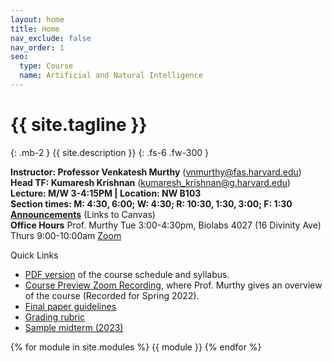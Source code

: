 ```yaml
---
layout: home
title: Home
nav_exclude: false
nav_order: 1
seo:
  type: Course
  name: Artificial and Natural Intelligence
---
```


# {{ site.tagline }}
{: .mb-2 }
{{ site.description }}
{: .fs-6 .fw-300 }

**Instructor: Professor Venkatesh Murthy**  ([vnmurthy@fas.harvard.edu](mailto:vnmurthy@fas.harvard.edu)) \
**Head TF: Kumaresh Krishnan**  ([kumaresh_krishnan@g.harvard.edu](mailto:kumaresh_krishnan@g.harvard.edu)) \
**Lecture: M/W 3-4:15PM | Location: NW B103**\
**Section times: M: 4:30, 6:00; W: 4:30; R: 10:30, 1:30, 3:00; F: 1:30**\
[**Announcements**](https://canvas.harvard.edu/courses/129605/announcements) (Links to Canvas)\
**Office Hours** Prof. Murthy Tue 3:00-4:30pm, Biolabs 4027 (16 Divinity Ave)
Thurs 9:00-10:00am [Zoom](https://harvard.zoom.us/my/venki.murthy)

Quick Links
* [PDF version](https://canvas.harvard.edu/files/19232513/download?download_frd=1) of the course schedule and syllabus.
* [Course Preview Zoom Recording](https://harvard.hosted.panopto.com/Panopto/Pages/Viewer.aspx?id=ea20130f-9f05-40ee-835b-ae1d0145500a), where Prof. Murthy gives an overview of the course (Recorded for Spring 2022).
* [Final paper guidelines](https://canvas.harvard.edu/files/18788275/download?download_frd=1)
* [Grading rubric](https://canvas.harvard.edu/files/18788276/download?download_frd=1)
* [Sample midterm (2023)](https://canvas.harvard.edu/files/19475133/download?download_frd=1)

{% for module in site.modules %}
{{ module }}
{% endfor %}
